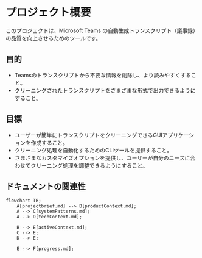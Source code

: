 # プロジェクト概要

このプロジェクトは、Microsoft Teams の自動生成トランスクリプト（議事録）の品質を向上させるためのツールです。

## 目的

- Teamsのトランスクリプトから不要な情報を削除し、より読みやすくすること。
- クリーニングされたトランスクリプトをさまざまな形式で出力できるようにすること。

## 目標

- ユーザーが簡単にトランスクリプトをクリーニングできるGUIアプリケーションを作成すること。
- クリーニング処理を自動化するためのCLIツールを提供すること。
- さまざまなカスタマイズオプションを提供し、ユーザーが自分のニーズに合わせてクリーニング処理を調整できるようにすること。

## ドキュメントの関連性

```mermaid
flowchart TB;
    A[projectbrief.md] --> B[productContext.md];
    A --> C[systemPatterns.md];
    A --> D[techContext.md];

    B --> E[activeContext.md];
    C --> E;
    D --> E;

    E --> F[progress.md];
```
